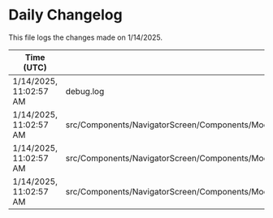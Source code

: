 # Daily Changelog

This file logs the changes made on 1/14/2025.

| Time (UTC)             | Files Modified                    | Changes (Addition/Deletion) |
|------------------------|-----------------------------------|-----------------------------|
| 1/14/2025, 11:02:57 AM | debug.log | 3 Additions & 0 Deletions |
| 1/14/2025, 11:02:57 AM | src/Components/NavigatorScreen/Components/Modal/ModalRight/Banquet/NewPreviewUI/BackgroundImageController.js | 2 Additions & 2 Deletions |
| 1/14/2025, 11:02:57 AM | src/Components/NavigatorScreen/Components/Modal/ModalRight/Banquet/NewPreviewUI/NewPreviewRightEditor.js | 2 Additions & 2 Deletions |
| 1/14/2025, 11:02:57 AM | src/Components/NavigatorScreen/Components/Modal/ModalRight/BookModelRight.js | 1 Additions & 0 Deletions |
